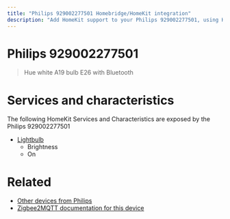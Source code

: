 ```yaml
---
title: "Philips 929002277501 Homebridge/HomeKit integration"
description: "Add HomeKit support to your Philips 929002277501, using Homebridge, Zigbee2MQTT and homebridge-z2m."
---
```

<!---
This file has been GENERATED using src/docgen/docgen.ts
DO NOT EDIT THIS FILE MANUALLY!
-->
# Philips 929002277501
> Hue white A19 bulb E26 with Bluetooth


# Services and characteristics
The following HomeKit Services and Characteristics are exposed by
the Philips 929002277501

* [Lightbulb](../../light.md)
  * Brightness
  * On


# Related
* [Other devices from Philips](../index.md#philips)
* [Zigbee2MQTT documentation for this device](https://www.zigbee2mqtt.io/devices/929002277501.html)